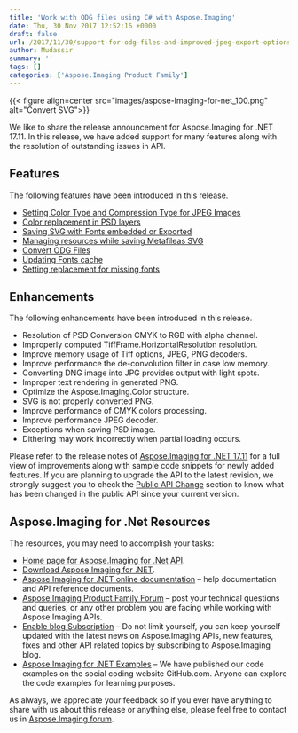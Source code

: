 ```yaml
---
title: 'Work with ODG files using C# with Aspose.Imaging'
date: Thu, 30 Nov 2017 12:52:16 +0000
draft: false
url: /2017/11/30/support-for-odg-files-and-improved-jpeg-export-options-in-aspose.imaging/
author: Mudassir
summary: ''
tags: []
categories: ['Aspose.Imaging Product Family']
---
```




{{< figure align=center src="images/aspose-Imaging-for-net_100.png" alt="Convert SVG">}}


We like to share the release announcement for Aspose.Imaging for .NET 17.11. In this release, we have added support for many features along with the resolution of outstanding issues in API.

## Features

The following features have been introduced in this release.

*   [Setting Color Type and Compression Type for JPEG Images][1]
*   [Color replacement in PSD layers][2]
*   [Saving SVG with Fonts embedded or Exported][3]
*   [Managing resources while saving Metafileas SVG][4]
*   [Convert ODG Files][5]
*   [Updating Fonts cache][6]
*   [Setting replacement for missing fonts][7]

## Enhancements

The following enhancements have been introduced in this release.

*   Resolution of PSD Conversion CMYK to RGB with alpha channel.
*   Improperly computed TiffFrame.HorizontalResolution resolution.
*   Improve memory usage of Tiff options, JPEG, PNG decoders.
*   Improve performance the de-convolution filter in case low memory.
*   Converting DNG image into JPG provides output with light spots.
*   Improper text rendering in generated PNG.
*   Optimize the Aspose.Imaging.Color structure.
*   SVG is not properly converted PNG.
*   Improve performance of CMYK colors processing.
*   Improve performance JPEG decoder.
*   Exceptions when saving PSD image.
*   Dithering may work incorrectly when partial loading occurs.

Please refer to the release notes of [Aspose.Imaging for .NET 17.11][8] for a full view of improvements along with sample code snippets for newly added features. If you are planning to upgrade the API to the latest revision, we strongly suggest you to check the [Public API Change][9] section to know what has been changed in the public API since your current version.

## Aspose.Imaging for .Net Resources

The resources, you may need to accomplish your tasks:

*   [Home page for Aspose.Imaging for .Net API][10].
*   [Download Aspose.Imaging for .NET][11].
*   [Aspose.Imaging for .NET online documentation][12] – help documentation and API reference documents.
*   [Aspose.Imaging Product Family Forum][13] – post your technical questions and queries, or any other problem you are facing while working with Aspose.Imaging APIs.
*   [Enable blog Subscription][14] – Do not limit yourself, you can keep yourself updated with the latest news on Aspose.Imaging APIs, new features, fixes and other API related topics by subscribing to Aspose.Imaging blog.
*   [Aspose.Imaging for .NET Examples][15] – We have published our code examples on the social coding website GitHub.com. Anyone can explore the code examples for learning purposes.

As always, we appreciate your feedback so if you ever have anything to share with us about this release or anything else, please feel free to contact us in [Aspose.Imaging forum][16].




[1]: https://docs.aspose.com/display/imagingnet/Manipulating+JPEG+Images#ManipulatingJPEGImages-SettingColorTypeandCompressionTypeforJPEGimages
[2]: https://docs.aspose.com/display/imagingnet/Manipulating+Photoshop+Formats#ManipulatingPhotoshopFormats-ColorreplacementinPSDlayers
[3]: https://docs.aspose.com/display/imagingnet/Manipulating+SVG+Files#ManipulatingSVGFiles-SavingSVGwithFontsembeddedorExported
[4]: https://docs.aspose.com/display/imagingnet/Manipulating+Metafiles#ManipulatingMetafiles-ManagingresourceswhilesavingMetafileasSVG
[5]: https://docs.aspose.com/display/imagingnet/Converting+Images#ConvertingImages-ConvertODGfiles
[6]: https://docs.aspose.com/display/imagingnet/Setting+Properties+on+Images#SettingPropertiesonImages-UpdatingFontscache
[7]: https://docs.aspose.com/display/imagingnet/Setting+Properties+on+Images#SettingPropertiesonImages-SettingreplacementformissingFonts
[8]: https://docs.aspose.com/display/imagingnet/Aspose.Imaging+for+.NET+17.11+-+Release+Notes
[9]: https://docs.aspose.com/display/imagingnet/Migrating+from+Earlier+Versions+of+Aspose.Imaging
[10]: https://www.aspose.com/products/imaging/net
[11]: https://downloads.aspose.com/imaging/net
[12]: https://docs.aspose.com/display/imagingnet/Home
[13]: https://forum.aspose.com/c/imaging
[14]: https://blog.aspose.com/category/aspose-products/aspose.imaging-product-family/
[15]: https://github.com/aspose-imaging/Aspose.Imaging-for-.NET
[16]: https://forum.aspose.com/c/imaging




